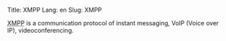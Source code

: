 Title: XMPP
Lang: en
Slug: XMPP

<abbr title="Extensible Messaging and Presence Protocol">XMPP</abbr> is a communication protocol of instant messaging, VoIP (Voice over IP), videoconferencing.
